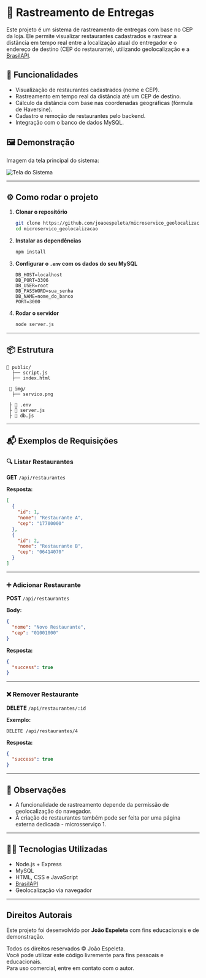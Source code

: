 
# 🛵 Rastreamento de Entregas

Este projeto é um sistema de rastreamento de entregas com base no CEP da loja. Ele permite visualizar restaurantes cadastrados e rastrear a distância em tempo real entre a localização atual do entregador e o endereço de destino (CEP do restaurante), utilizando geolocalização e a [BrasilAPI](https://brasilapi.com.br).

## 🚀 Funcionalidades

- Visualização de restaurantes cadastrados (nome e CEP).
- Rastreamento em tempo real da distância até um CEP de destino.
- Cálculo da distância com base nas coordenadas geográficas (fórmula de Haversine).
- Cadastro e remoção de restaurantes pelo backend.
- Integração com o banco de dados MySQL.

## 🖼️ Demonstração

Imagem da tela principal do sistema:

![Tela do Sistema](img/servio.png)

---

## ⚙️ Como rodar o projeto

1. **Clonar o repositório**
   ```bash
   git clone https://github.com/joaoespeleta/microservico_geolocalizacao
   cd microservico_geolocalizacao
   ```

2. **Instalar as dependências**
   ```bash
   npm install
   ```

3. **Configurar o `.env` com os dados do seu MySQL**
   ```env
   DB_HOST=localhost
   DB_PORT=3306
   DB_USER=root
   DB_PASSWORD=sua_senha
   DB_NAME=nome_do_banco
   PORT=3000
   ```

4. **Rodar o servidor**
   ```bash
   node server.js
   ```

---

## 📦 Estrutura

```
📂 public/
  ├── script.js
  ├── index.html

 📂 img/
  ├── servico.png

 ├️ 📄 .env
 ├️ 📄 server.js
 ├️ 📄 db.js
```

---

## 📬 Exemplos de Requisições

### 🔍 Listar Restaurantes

**GET** `/api/restaurantes`

**Resposta:**
```json
[
  {
    "id": 1,
    "nome": "Restaurante A",
    "cep": "17700000"
  },
  {
    "id": 2,
    "nome": "Restaurante B",
    "cep": "06414070"
  }
]
```

---

### ➕ Adicionar Restaurante

**POST** `/api/restaurantes`

**Body:**
```json
{
  "nome": "Novo Restaurante",
  "cep": "01001000"
}
```

**Resposta:**
```json
{
  "success": true
}
```

---

### ❌ Remover Restaurante

**DELETE** `/api/restaurantes/:id`

**Exemplo:**
```
DELETE /api/restaurantes/4
```

**Resposta:**
```json
{
  "success": true
}
```

---

## 📌 Observações

- A funcionalidade de rastreamento depende da permissão de geolocalização do navegador.
- A criação de restaurantes também pode ser feita por uma página externa dedicada - microsserviço 1.

---

## 🧑‍💻 Tecnologias Utilizadas

- Node.js + Express
- MySQL
- HTML, CSS e JavaScript
- [BrasilAPI](https://brasilapi.com.br)
- Geolocalização via navegador

---

## Direitos Autorais

Este projeto foi desenvolvido por **João Espeleta** com fins educacionais e de demonstração.

Todos os direitos reservados © João Espeleta.  
Você pode utilizar este código livremente para fins pessoais e educacionais.  
Para uso comercial, entre em contato com o autor.
